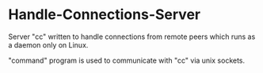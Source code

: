 # Handle-Connections-Server

Server "cc" written to handle connections from remote peers which runs as a daemon only on Linux.

"command" program is used to communicate with "cc" via unix sockets.
